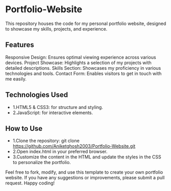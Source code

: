 # Portfolio-Website
 This repository houses the code for my personal portfolio website, designed to showcase my skills, projects, and experience.

## Features
Responsive Design: Ensures optimal viewing experience across various devices.
Project Showcase: Highlights a selection of my projects with detailed descriptions.
Skills Section: Showcases my proficiency in various technologies and tools.
Contact Form: Enables visitors to get in touch with me easily.
## Technologies Used
- 1.HTML5 & CSS3: for structure and styling.
- 2.JavaScript: for interactive elements.
## How to Use
- 1.Clone the repository: git clone https://github.com/Aniketghosh2003/Portfolio-Website.git
- 2.Open index.html in your preferred browser.
- 3.Customize the content in the HTML and update the styles in the CSS to personalize the portfolio.

Feel free to fork, modify, and use this template to create your own portfolio website. If you have any suggestions or improvements, please submit a pull request. Happy coding!

